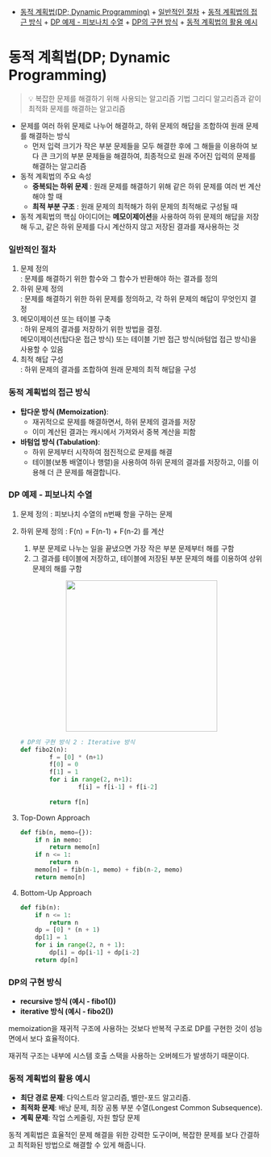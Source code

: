 <!-- TOC start (generated with https://github.com/derlin/bitdowntoc) -->

- [동적 계획법(DP; Dynamic Programming)](#동적-계획법dp-dynamic-programming)
      + [일반적인 절차](#일반적인-절차)
      + [동적 계획법의 접근 방식](#동적-계획법의-접근-방식)
      + [DP 예제 - 피보나치 수열](#dp-예제---피보나치-수열)
      + [DP의 구현 방식](#dp의-구현-방식)
      + [동적 계획법의 활용 예시](#동적-계획법의-활용-예시)

<!-- TOC end -->


# 동적 계획법(DP; Dynamic Programming)

> 💡 복잡한 문제를 해결하기 위해 사용되는 알고리즘 기법
그리디 알고리즘과 같이 최적화 문제를 해결하는 알고리즘


- 문제를 여러 하위 문제로 나누어 해결하고, 하위 문제의 해답을 조합하여 원래 문제를 해결하는 방식
  - 먼저 입력 크기가 작은 부분 문제들을 모두 해결한 후에 그 해들을 이용하여 보다 큰 크기의 부분 문제들을 해결하여, 최종적으로 원래 주어진 입력의 문제를 해결하는 알고리즘
- 동적 계획법의 주요 속성
  - **중복되는 하위 문제** : 원래 문제를 해결하기 위해 같은 하위 문제를 여러 번 계산해야 할 때
  - **최적 부분 구조**  : 원래 문제의 최적해가 하위 문제의 최적해로 구성될 때
- 동적 계획법의 핵심 아이디어는 **메모이제이션**을 사용하여 하위 문제의 해답을 저장해 두고, 같은 하위 문제를 다시 계산하지 않고 저장된 결과를 재사용하는 것

### 일반적인 절차

1. 문제 정의   
: 문제를 해결하기 위한 함수와 그 함수가 반환해야 하는 결과를 정의
2. 하위 문제 정의  
: 문제를 해결하기 위한 하위 문제를 정의하고, 각 하위 문제의 해답이 무엇인지 결정
3. 메모이제이션 또는 테이블 구축  
: 하위 문제의 결과를 저장하기 위한 방법을 결정.  
메모이제이션(탑다운 접근 방식) 또는 테이블 기반 접근 방식(바텀업 접근 방식)을 사용할 수 있음
4. 최적 해답 구성  
: 하위 문제의 결과를 조합하여 원래 문제의 최적 해답을 구성

### 동적 계획법의 접근 방식

- **탑다운 방식 (Memoization)**:
  - 재귀적으로 문제를 해결하면서, 하위 문제의 결과를 저장
  - 이미 계산된 결과는 캐시에서 가져와서 중복 계산을 피함
- **바텀업 방식 (Tabulation)**:
  - 하위 문제부터 시작하여 점진적으로 문제를 해결
  - 테이블(보통 배열이나 행렬)을 사용하여 하위 문제의 결과를 저장하고, 이를 이용해 더 큰 문제를 해결합니다.

### DP 예제 - 피보나치 수열

1. 문제 정의 : 피보나치 수열의 n번째 항을 구하는 문제
2. 하위 문제 정의 : F(n) = F(n-1) + F(n-2) 를 계산
    1. 부분 문제로 나누는 일을 끝냈으면 가장 작은 부분 문제부터 해를 구함
    2. 그 결과를 테이블에 저장하고, 테이블에 저장된 부분 문제의 해를 이용하여 상위 문제의 해를 구함
        
    <p align = 'center'>
    <image src = '..\image\stack-dp1.png' width = 300>
    </p>
    
        
    
    ```python
    # DP의 구현 방식 2 : Iterative 방식
    def fibo2(n):
    		f = [0] * (n+1)
    		f[0] = 0
    		f[1] = 1
    		for i in range(2, n+1):
    				f[i] = f[i-1] + f[i-2]
    		
    		return f[n]
    ```
    
3. Top-Down Approach
    
    ```python
    def fib(n, memo={}):
        if n in memo:
            return memo[n]
        if n <= 1:
            return n
        memo[n] = fib(n-1, memo) + fib(n-2, memo)
        return memo[n]
    ```
    
4. Bottom-Up Approach
    
    ```python
    def fib(n):
        if n <= 1:
            return n
        dp = [0] * (n + 1)
        dp[1] = 1
        for i in range(2, n + 1):
            dp[i] = dp[i-1] + dp[i-2]
        return dp[n]
    ```
    

### DP의 구현 방식

- **recursive 방식 (예시 - fibo1())**
- **iterative 방식 (예시 - fibo2())**

memoization을 재귀적 구조에 사용하는 것보다 반복적 구조로 DP를 구현한 것이 성능 면에서 보다 효율적이다.

재귀적 구조는 내부에 시스템 호출 스택을 사용하는 오버헤드가 발생하기 때문이다.

### 동적 계획법의 활용 예시

- **최단 경로 문제**: 다익스트라 알고리즘, 벨만-포드 알고리즘.
- **최적화 문제**: 배낭 문제, 최장 공통 부분 수열(Longest Common Subsequence).
- **계획 문제**: 작업 스케줄링, 자원 할당 문제

동적 계획법은 효율적인 문제 해결을 위한 강력한 도구이며, 복잡한 문제를 보다 간결하고 최적화된 방법으로 해결할 수 있게 해줍니다.
